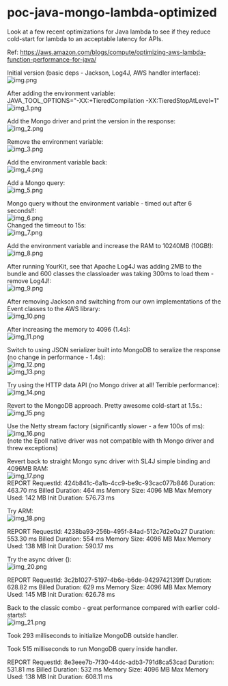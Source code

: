 # poc-java-mongo-lambda-optimized
Look at a few recent optimizations for Java lambda to see if they reduce cold-start for lambda to an acceptable latency for APIs.

Ref: https://aws.amazon.com/blogs/compute/optimizing-aws-lambda-function-performance-for-java/  

Initial version (basic deps - Jackson, Log4J, AWS handler interface):  
![img.png](img.png)

After adding the environment variable:  
JAVA_TOOL_OPTIONS="-XX:+TieredCompilation -XX:TieredStopAtLevel=1"  
![img_1.png](img_1.png)

Add the Mongo driver and print the version in the response:  
![img_2.png](img_2.png)

Remove the environment variable:  
![img_3.png](img_3.png)

Add the environment variable back:  
![img_4.png](img_4.png)

Add a Mongo query:  
![img_5.png](img_5.png)

Mongo query without the environment variable - timed out after 6 seconds!!:  
![img_6.png](img_6.png)  
Changed the timeout to 15s:  
![img_7.png](img_7.png)

Add the environment variable and increase the RAM to 10240MB (10GB!):  
![img_8.png](img_8.png)

After running YourKit, see that Apache Log4J was adding 2MB to the bundle and 600 classes the classloader was taking 300ms to load them - remove Log4J!:  
![img_9.png](img_9.png)

After removing Jackson and switching from our own implementations of the Event classes to the AWS library:    
![img_10.png](img_10.png)

After increasing the memory to 4096 (1.4s):  
![img_11.png](img_11.png)

Switch to using JSON serializer built into MongoDB to seralize the response (no change in performance - 1.4s):  
![img_12.png](img_12.png)    
![img_13.png](img_13.png)  

Try using the HTTP data API (no Mongo driver at all! Terrible performance):  
![img_14.png](img_14.png)

Revert to the MongoDB approach. Pretty awesome cold-start at 1.5s.:  
![img_15.png](img_15.png)

Use the Netty stream factory (significantly slower - a few 100s of ms):  
![img_16.png](img_16.png)  
(note the Epoll native driver was not compatible with th Mongo driver and threw exceptions)  

Revert back to straight Mongo sync driver with SL4J simple binding and 4096MB RAM:  
![img_17.png](img_17.png)  
REPORT RequestId: 424b841c-6a1b-4cc9-be9c-93cac077b846	Duration: 463.70 ms	Billed Duration: 464 ms	Memory Size: 4096 MB	Max Memory Used: 142 MB	Init Duration: 576.73 ms

Try ARM:  
![img_18.png](img_18.png)  

REPORT RequestId: 4238ba93-256b-495f-84ad-512c7d2e0a27	Duration: 553.30 ms	Billed Duration: 554 ms	Memory Size: 4096 MB	Max Memory Used: 138 MB	Init Duration: 590.17 ms

Try the async driver ():  
![img_20.png](img_20.png)  

REPORT RequestId: 3c2b1027-5197-4b6e-b6de-9429742139ff	Duration: 628.82 ms	Billed Duration: 629 ms	Memory Size: 4096 MB	Max Memory Used: 145 MB	Init Duration: 626.78 ms  

Back to the classic combo - great performance compared with earlier cold-starts!:  
![img_21.png](img_21.png)  


Took 293 milliseconds to initialize MongoDB outside handler.

Took 515 milliseconds to run MongoDB query inside handler.

REPORT RequestId: 8e3eee7b-7f30-44dc-adb3-791d8ca53cad	Duration: 531.81 ms	Billed Duration: 532 ms	Memory Size: 4096 MB	Max Memory Used: 138 MB	Init Duration: 608.11 ms
